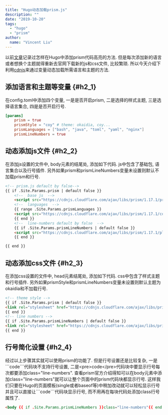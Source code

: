 ```yaml
---
title: "Hugo动态加载prism.js"
description: ""
date: "2019-10-20"
tags:
  - "hugo"
  - "prism"
author:
  name: "Vincent Liu"
---
```


以前[文章](https://www.ariesme.com/post/2019/add_prism_for_hugo)记录过怎样在Hugo中添加prism代码高亮的方法. 但是每次添加新的语言或者想换个主题就得重新去官网下载新的js和css文件, 比较繁琐. 所以今天介绍下利用[cdnjs](https://cdnjs.com/)来通过变量动态加载所需语言和主题的方法.
<!--more-->

## 添加语言和主题等变量 {#h2_1}
在config.toml中添加四个变量, 一是是否开启prism, 二是选择的样式主题, 三是选择语言集合, 四是是否开启行号.

```toml
[params]
    prism = true
    prismStyle = "coy" # theme: okaidia, coy...
    prismLanguages = ["bash", "java", "toml", "yaml", "nginx"]
    prismLineNumbers = true
```

## 动态添加js文件 {#h2_2}
在添加js设置的文件中, body元素的结尾处, 添加如下代码. js中包含了基础包, 语言集合以及行号插件. 另外如果prism和prismLineNumbers变量未设置则默认不加载prism和行号.

```html
<!-- prism.js default by false-->
{{ if .Site.Params.prism | default false }}
    <!--  base js  -->
    <script src="https://cdnjs.cloudflare.com/ajax/libs/prism/1.17.1/prism.min.js"></script>
    <!--  languages  -->
    {{ range .Site.Params.prismLanguages }}
    <script src="https://cdnjs.cloudflare.com/ajax/libs/prism/1.17.1/components/prism-{{ . }}.min.js"></script>
    {{ end }}
    <!--  line-numbers default by false  -->
    {{ if .Site.Params.prismLineNumbers | default false }}
    <script src="https://cdnjs.cloudflare.com/ajax/libs/prism/1.17.1/plugins/line-numbers/prism-line-numbers.min.js"></script>
    {{ end }}

{{ end }}
```

## 动态添加css文件 {#h2_3}
在添加css设置的文件中, head元素结尾处, 添加如下代码. css中包含了样式主题和行号插件. 另外如果prismStyle和prismLineNumbers变量未设置则默认主题为okaidia和不加载行号.

```html
<!-- theme style -->
{{ if .Site.Params.prism | default false }}
<link rel="stylesheet" href="https://cdnjs.cloudflare.com/ajax/libs/prism/1.17.1/themes/prism-{{ .Site.Params.prismStyle | default "okaidia" }}.min.css">
{{ end }}
<!-- line numbers -->
{{ if .Site.Params.prismLineNumbers | default false }}
<link rel="stylesheet" href="https://cdnjs.cloudflare.com/ajax/libs/prism/1.17.1/plugins/line-numbers/prism-line-numbers.min.css">
{{ end }}
```

## 行号简化设置 {#h2_4}
经过以上步骤其实就可以使用prism的功能了. 但是行号设置还是比较复杂, 一是\`\`\`code\`\`\`代码块不支持行号设置, 二是\<pre\>code\</pre\>代码块中要显示行号每次都要添加class="line-numbers". 查看prism官方介绍得知可以在body元素中添加class="line-numbers"就可以让整个页面中的prism代码块都显示行号. 这样我们只要在Hugo的页面模板(single或者baseof等)中稍加改动就可以轻松显示行号并且可以直接让\`\`\`code\`\`\`代码块显示行号, 而不用再在每块代码处添加class行号属性了.

```html
<body {{ if .Site.Params.prismLineNumbers }}class="line-numbers"{{ end }}>
```
